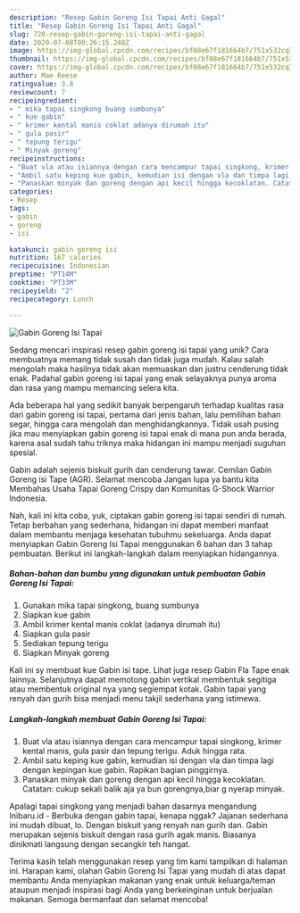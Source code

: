 ```yaml
---
description: "Resep Gabin Goreng Isi Tapai Anti Gagal"
title: "Resep Gabin Goreng Isi Tapai Anti Gagal"
slug: 720-resep-gabin-goreng-isi-tapai-anti-gagal
date: 2020-07-08T00:26:15.248Z
image: https://img-global.cpcdn.com/recipes/bf08e67f181664b7/751x532cq70/gabin-goreng-isi-tapai-foto-resep-utama.jpg
thumbnail: https://img-global.cpcdn.com/recipes/bf08e67f181664b7/751x532cq70/gabin-goreng-isi-tapai-foto-resep-utama.jpg
cover: https://img-global.cpcdn.com/recipes/bf08e67f181664b7/751x532cq70/gabin-goreng-isi-tapai-foto-resep-utama.jpg
author: Mae Reese
ratingvalue: 3.8
reviewcount: 7
recipeingredient:
- " mika tapai singkong buang sumbunya"
- " kue gabin"
- " krimer kental manis coklat adanya dirumah itu"
- " gula pasir"
- " tepung terigu"
- " Minyak goreng"
recipeinstructions:
- "Buat vla atau isiannya dengan cara mencampur tapai singkong, krimer kental manis, gula pasir dan tepung terigu. Aduk hingga rata."
- "Ambil satu keping kue gabin, kemudian isi dengan vla dan timpa lagi dengan kepingan kue gabin. Rapikan bagian pinggirnya."
- "Panaskan minyak dan goreng dengan api kecil hingga kecoklatan. Catatan: cukup sekali balik aja ya bun gorengnya,biar g nyerap minyak."
categories:
- Resep
tags:
- gabin
- goreng
- isi

katakunci: gabin goreng isi 
nutrition: 167 calories
recipecuisine: Indonesian
preptime: "PT14M"
cooktime: "PT33M"
recipeyield: "2"
recipecategory: Lunch

---
```



![Gabin Goreng Isi Tapai](https://img-global.cpcdn.com/recipes/bf08e67f181664b7/751x532cq70/gabin-goreng-isi-tapai-foto-resep-utama.jpg)

Sedang mencari inspirasi resep gabin goreng isi tapai yang unik? Cara membuatnya memang tidak susah dan tidak juga mudah. Kalau salah mengolah maka hasilnya tidak akan memuaskan dan justru cenderung tidak enak. Padahal gabin goreng isi tapai yang enak selayaknya punya aroma dan rasa yang mampu memancing selera kita.

Ada beberapa hal yang sedikit banyak berpengaruh terhadap kualitas rasa dari gabin goreng isi tapai, pertama dari jenis bahan, lalu pemilihan bahan segar, hingga cara mengolah dan menghidangkannya. Tidak usah pusing jika mau menyiapkan gabin goreng isi tapai enak di mana pun anda berada, karena asal sudah tahu triknya maka hidangan ini mampu menjadi suguhan spesial.

Gabin adalah sejenis biskuit gurih dan cenderung tawar. Cemilan Gabin Goreng isi Tape (AGR). Selamat mencoba Jangan lupa ya bantu kita Membahas Usaha Tapai Goreng Crispy dan Komunitas G-Shock Warrior Indonesia.


Nah, kali ini kita coba, yuk, ciptakan gabin goreng isi tapai sendiri di rumah. Tetap berbahan yang sederhana, hidangan ini dapat memberi manfaat dalam membantu menjaga kesehatan tubuhmu sekeluarga. Anda dapat menyiapkan Gabin Goreng Isi Tapai menggunakan 6 bahan dan 3 tahap pembuatan. Berikut ini langkah-langkah dalam menyiapkan hidangannya.

<!--inarticleads1-->

##### Bahan-bahan dan bumbu yang digunakan untuk pembuatan Gabin Goreng Isi Tapai:

1. Gunakan  mika tapai singkong, buang sumbunya
1. Siapkan  kue gabin
1. Ambil  krimer kental manis coklat (adanya dirumah itu)
1. Siapkan  gula pasir
1. Sediakan  tepung terigu
1. Siapkan  Minyak goreng


Kali ini sy membuat kue Gabin isi tape. Lihat juga resep Gabin Fla Tape enak lainnya. Selanjutnya dapat memotong gabin vertikal membentuk segitiga atau membentuk original nya yang segiempat kotak. Gabin tapai yang renyah dan gurih bisa menjadi menu takjil sederhana yang istimewa. 

<!--inarticleads2-->

##### Langkah-langkah membuat Gabin Goreng Isi Tapai:

1. Buat vla atau isiannya dengan cara mencampur tapai singkong, krimer kental manis, gula pasir dan tepung terigu. Aduk hingga rata.
1. Ambil satu keping kue gabin, kemudian isi dengan vla dan timpa lagi dengan kepingan kue gabin. Rapikan bagian pinggirnya.
1. Panaskan minyak dan goreng dengan api kecil hingga kecoklatan. Catatan: cukup sekali balik aja ya bun gorengnya,biar g nyerap minyak.


Apalagi tapai singkong yang menjadi bahan dasarnya mengandung Inibaru.id - Berbuka dengan gabin tapai, kenapa nggak? Jajanan sederhana ini mudah dibuat, lo. Dengan biskuit yang renyah nan gurih dan. Gabin merupakan sejenis biskuit dengan rasa gurih agak manis. Biasanya dinikmati langsung dengan secangkir teh hangat. 

Terima kasih telah menggunakan resep yang tim kami tampilkan di halaman ini. Harapan kami, olahan Gabin Goreng Isi Tapai yang mudah di atas dapat membantu Anda menyiapkan makanan yang enak untuk keluarga/teman ataupun menjadi inspirasi bagi Anda yang berkeinginan untuk berjualan makanan. Semoga bermanfaat dan selamat mencoba!
